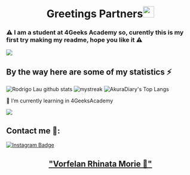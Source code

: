 <h1 align="center">Greetings Partners<img src="https://github.com/souvikguria98/souvikguria98/blob/master/Hi.gif" width="30"> </h1>

### ⚠️ I am a student at 4Geeks Academy so, curently this is my first try making my readme, hope you like it ⚠️

<a href="https://www.youtube.com/watch?v=dQw4w9WgXcQ"><img src="https://user-images.githubusercontent.com/73097560/115834477-dbab4500-a447-11eb-908a-139a6edaec5c.gif"></a>

## By the way here are some of my statistics ⚡
![Rodrigo Lau github stats](https://github-readme-stats.vercel.app/api?username=RodrigoLau777&show_icons=true&theme=tokyonight)
<img src="https://github-readme-streak-stats.herokuapp.com/?user=RodrigoLau777&theme=tokyonight" alt="mystreak"/>
![AkuraDiary's Top Langs](https://github-readme-stats.vercel.app/api/top-langs/?username=RodrigoLau777&theme=tokyonight&layout=compact)

🌱 I’m currently learning in 4GeeksAcademy

<a href="https://www.youtube.com/watch?v=dQw4w9WgXcQ"><img src="https://user-images.githubusercontent.com/73097560/115834477-dbab4500-a447-11eb-908a-139a6edaec5c.gif"></a>

## Contact me 💬: 
[![Instagram Badge](https://img.shields.io/badge/-rodrigolauramos-E4405F?style=flat-roundedrectangle&logo=instagram&logoColor=white&link=https://www.instagram.com/rodrigolauramos/)](https://www.instagram.com/rodrigolauramos/)


<h2 align="center"><a href="https://youtu.be/frszEJb0aOo?t=4">"Vorfelan Rhinata Morie 🐺"</a></h2>

<!--
**RodrigoLau777/RodrigoLau777** is a ✨ _special_ ✨ repository because its `README.md` (this file) appears on your GitHub profile.

Here are some ideas to get you started:

- 🔭 I’m currently working on ...
- 🌱 I’m currently learning ...
- 👯 I’m looking to collaborate on ...
- 🤔 I’m looking for help with ...
- 💬 Ask me about ...
- 📫 How to reach me: ...
- 😄 Pronouns: ...
- ⚡ Fun fact: ...
-->
